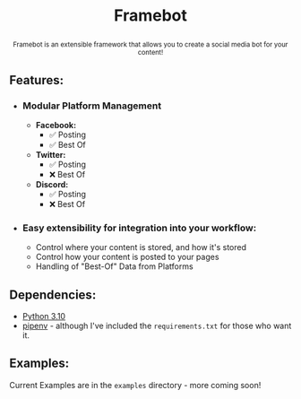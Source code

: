 # <p align='center'>Framebot</p>
<p align='center'><small>Framebot is an extensible framework that allows you to create a social media bot for your content!</small>
</p>

## Features:

- ### Modular Platform Management
    - **Facebook:**
        - ✅ Posting
        - ✅ Best Of
    - **Twitter:**
        - ✅ Posting
        - ❌ Best Of
    - **Discord:**
        - ✅ Posting
        - ❌ Best Of
- ### Easy extensibility for integration into your workflow:
    - Control where your content is stored, and how it's stored
    - Control how your content is posted to your pages
    - Handling of "Best-Of" Data from Platforms

## Dependencies:

- [Python 3.10](https://www.python.org/)
- [pipenv](https://pipenv.pypa.io/en/latest/) - although I've included the `requirements.txt` for those who want it.

## Examples:

Current Examples are in the `examples` directory - more coming soon!
